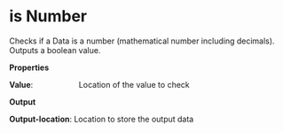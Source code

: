 # is Number

Checks if a Data is a number (mathematical number including decimals). Outputs a boolean value.

 **Properties**
 

**Value**:                     Location of the value to check

 **Output**
 

**Output-location**: Location to store the output data